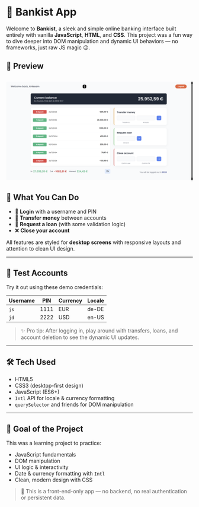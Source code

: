# 🏦 Bankist App

Welcome to **Bankist**, a sleek and simple online banking interface built entirely with vanilla **JavaScript**, **HTML**, and **CSS**. This project was a fun way to dive deeper into DOM manipulation and dynamic UI behaviors — no frameworks, just raw JS magic 😉.

## 📸 Preview

![Bankist Preview](./screenshot.png) <!-- Optional: add a screenshot if you have one -->
---

## 💼 What You Can Do

- 🔐 **Login** with a username and PIN  
- 💸 **Transfer money** between accounts  
- 🏦 **Request a loan** (with some validation logic)  
- ❌ **Close your account**  

All features are styled for **desktop screens** with responsive layouts and attention to clean UI design.

---

## 🧪 Test Accounts

Try it out using these demo credentials:

| Username | PIN  | Currency | Locale         |
|----------|------|----------|----------------|
| `js`     | 1111 | EUR      | de-DE          |
| `jd`     | 2222 | USD      | en-US          |

> ✨ Pro tip: After logging in, play around with transfers, loans, and account deletion to see the dynamic UI updates.

---

## 🛠️ Tech Used

- HTML5
- CSS3 (desktop-first design)
- JavaScript (ES6+)
- `Intl` API for locale & currency formatting
- `querySelector` and friends for DOM manipulation

---

## 🎯 Goal of the Project

This was a learning project to practice:
- JavaScript fundamentals
- DOM manipulation
- UI logic & interactivity
- Date & currency formatting with `Intl`
- Clean, modern design with CSS

> 🛑 This is a front-end-only app — no backend, no real authentication or persistent data.
